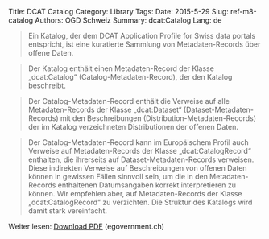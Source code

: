 Title: DCAT Catalog
Category: Library
Tags:
Date: 2015-5-29
Slug: ref-m8-catalog
Authors: OGD Schweiz
Summary: dcat:Catalog
Lang: de

> Ein Katalog, der dem DCAT Application Profile for Swiss data portals entspricht, ist eine kuratierte Sammlung von Metadaten-Records über offene Daten.

> Der Katalog enthält einen Metadaten-Record der Klasse „dcat:Catalog“ (Catalog-Metadaten-Record), der den Katalog beschreibt.

> Der Catalog-Metadaten-Record enthält die Verweise auf alle Metadaten-Records der Klasse „dcat:Dataset“ (Dataset-Metadaten-Records) mit den Beschreibungen (Distribution-Metadaten-Records) der im Katalog verzeichneten Distributionen der offenen Daten.

> Der Catalog-Metadaten-Record kann im Europäischem Profil auch Verweise auf Metadaten-Records der Klasse „dcat:CatalogRecord“ enthalten, die ihrerseits auf Dataset-Metadaten-Records verweisen. Diese indirekten Verweise auf Beschreibungen von offenen Daten können in gewissen Fällen sinnvoll sein, um die in den Metadaten-Records enthaltenen Datumsangaben korrekt interpretieren zu können. Wir empfehlen aber, auf Metadaten-Records der Klasse „dcat:CatalogRecord“ zu verzichten. Die Struktur des Katalogs wird damit stark vereinfacht.

Weiter lesen: [Download PDF](http://www.egovernment.ch/umsetzung/00881/00883/01112/index.html?lang=de&download=NHzLpZeg7t,lnp6I0NTU042l2Z6ln1acy4Zn4Z2qZpnO2Yuq2Z6gpJCDdnt2fGym162epYbg2c_JjKbNoKSn6A--) (egovernment.ch)
